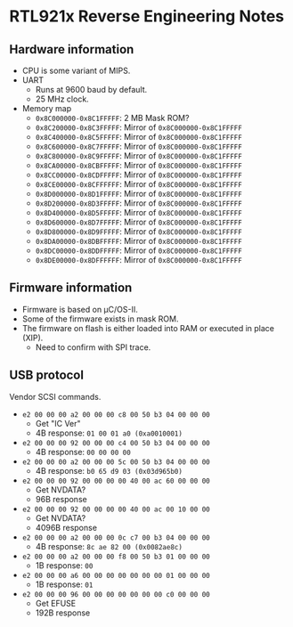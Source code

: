 # RTL921x Reverse Engineering Notes


## Hardware information

- CPU is some variant of MIPS.
- UART
  - Runs at 9600 baud by default.
  - 25 MHz clock.
- Memory map
  - `0x8C000000-0x8C1FFFFF`: 2 MB Mask ROM?
  - `0x8C200000-0x8C3FFFFF`: Mirror of `0x8C000000-0x8C1FFFFF`
  - `0x8C400000-0x8C5FFFFF`: Mirror of `0x8C000000-0x8C1FFFFF`
  - `0x8C600000-0x8C7FFFFF`: Mirror of `0x8C000000-0x8C1FFFFF`
  - `0x8C800000-0x8C9FFFFF`: Mirror of `0x8C000000-0x8C1FFFFF`
  - `0x8CA00000-0x8CBFFFFF`: Mirror of `0x8C000000-0x8C1FFFFF`
  - `0x8CC00000-0x8CDFFFFF`: Mirror of `0x8C000000-0x8C1FFFFF`
  - `0x8CE00000-0x8CFFFFFF`: Mirror of `0x8C000000-0x8C1FFFFF`
  - `0x8D000000-0x8D1FFFFF`: Mirror of `0x8C000000-0x8C1FFFFF`
  - `0x8D200000-0x8D3FFFFF`: Mirror of `0x8C000000-0x8C1FFFFF`
  - `0x8D400000-0x8D5FFFFF`: Mirror of `0x8C000000-0x8C1FFFFF`
  - `0x8D600000-0x8D7FFFFF`: Mirror of `0x8C000000-0x8C1FFFFF`
  - `0x8D800000-0x8D9FFFFF`: Mirror of `0x8C000000-0x8C1FFFFF`
  - `0x8DA00000-0x8DBFFFFF`: Mirror of `0x8C000000-0x8C1FFFFF`
  - `0x8DC00000-0x8DDFFFFF`: Mirror of `0x8C000000-0x8C1FFFFF`
  - `0x8DE00000-0x8DFFFFFF`: Mirror of `0x8C000000-0x8C1FFFFF`


## Firmware information

- Firmware is based on µC/OS-II.
- Some of the firmware exists in mask ROM.
- The firmware on flash is either loaded into RAM or executed in place (XIP).
  - Need to confirm with SPI trace.


## USB protocol

Vendor SCSI commands.

- `e2 00 00 00 a2 00 00 00 c8 00 50 b3 04 00 00 00`
  - Get "IC Ver"
  - 4B response: `01 00 01 a0 (0xa0010001)`
- `e2 00 00 00 92 00 00 00 c4 00 50 b3 04 00 00 00`
  - 4B response: `00 00 00 00`
- `e2 00 00 00 a2 00 00 00 5c 00 50 b3 04 00 00 00`
  - 4B response: `b0 65 d9 03 (0x03d965b0)`
- `e2 00 00 00 92 00 00 00 00 40 00 ac 60 00 00 00`
  - Get NVDATA?
  - 96B response
- `e2 00 00 00 92 00 00 00 00 40 00 ac 00 10 00 00`
  - Get NVDATA?
  - 4096B response
- `e2 00 00 00 a2 00 00 00 0c c7 00 b3 04 00 00 00`
  - 4B response: `8c ae 82 00 (0x0082ae8c)`
- `e2 00 00 00 a2 00 00 00 f8 00 50 b3 01 00 00 00`
  - 1B response: `00`
- `e2 00 00 00 a6 00 00 00 00 00 00 00 01 00 00 00`
  - 1B response: `01`
- `e2 00 00 00 96 00 00 00 00 00 00 00 c0 00 00 00`
  - Get EFUSE
  - 192B response
